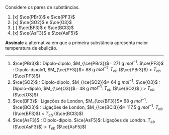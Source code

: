Considere os pares de substâncias.

1. [x] $\ce{PBr3}$ e $\ce{PF3}$
2. [x] $\ce{SO2}$ e $\ce{O3}$
3. [ ] $\ce{BF3}$ e $\ce{BCl3}$
4. [x] $\ce{AsF3}$ e $\ce{AsF5}$

**Assinale** a alternativa em que a primeira substância apresenta maior temperatura de ebulição.

---

1. $\ce{PBr3}$ : Dipolo-dipolo, $M_{\ce{PBr3}}$= 271 g $mol^{-1}$. $\ce{PF3}$ : Dipolo-dipolo1, $M_{\ce{PF3}}$= 88 g $mol^{-1}$. $T_{eb}$ ($\ce{PBr3}$) > $T_{eb}$ ($\ce{PF3}$)
2. $\ce{SO2}$ : Dipolo-dipolo, $M_{\ce{SO2}}$= 64 g $mol^{-1}$. $\ce{O3}$ : Dipolo-dipolo, $M_{\ce{O3}}$= 48 g $mol^{-1}$. $T_{eb}$ ($\ce{SO2}$ ) > $T_{eb}$ ($\ce{O3}$)
3. $\ce{BF3}$ : Ligações de London, $M_{\ce{BF3}}$= 68 g $mol^{-1}$. $\ce{BCl3}$ : Ligações de London, $M_{\ce{BCl3}}$= 117,5 g $mol^{-1}$. $T_{eb}$ ($\ce{BF3}$) < $T_{eb}$ ($\ce{BCl3}$)
4. $\ce{AsF3}$ : Dipolo-dipolo. $\ce{AsF5}$: Ligações de London. $T_{eb}$ ($\ce{AsF3}$) > $T_{eb}$ ($\ce{AsF5}$)

